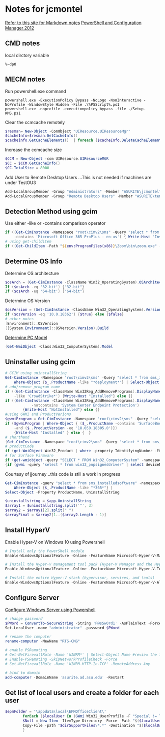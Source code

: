 # Notes for jcmontel
[Refer to this site for Markdown notes](https://www.markdownguide.org/basic-syntax)
[PowerShell and Configuration Manager 2012](https://devblogs.microsoft.com/scripting/powershell-and-configuration-manager-2012-r2part-1/)

## CMD notes
local dirctory variable
````
%~dp0
````

## MECM notes
Run powershell.exe command
````
powershell.exe -ExecutionPolicy Bypass -NoLogo -NonInteractive -NoProfile -WindowStyle Hidden -File .\%PSScript%.ps1
powershell.exe -noprofile -executionpolicy bypass -file ./Setup-KMS.ps1
````
Clear the ccmcache remotely
````powershell
$resman= New-Object -ComObject "UIResource.UIResourceMgr"
$cacheInfo=$resman.GetCacheInfo()
$cacheinfo.GetCacheElements()  | foreach {$cacheInfo.DeleteCacheElement($_.CacheElementID)
````
Increase the ccmcache size
````powershell
$CCM = New-Object -com UIResource.UIResourceMGR
$CC = $CCM.GetCacheInfo()
$CC.TotalSize = 8000
````
Add User to Remote Desktop Users ...This is not needed if machines are under TestOU3
````powershell
Add-LocalGroupMember -Group "Administrators" -Member "ASURITE\jcmontel"
Add-LocalGroupMember -Group "Remote Desktop Users" -Member "ASURITE\temp5100"
````
## Detection Method using gcim
Use either -like or -contains comparison operator
````powershell
if ((Get-CimInstance -Namespace "root\cimv2\sms" -Query "select * from sms_installedsoftware").ProductName `
    -contains 'Microsoft Office 365 ProPlus - en-us') { Write-Host "Installed" } else { }
# using get-childitem
if ((Get-ChildItem -Path "${env:ProgramFiles(x86)}\Zoom\bin\zoom.exe" -ErrorAction SilentlyContinue)) { "installed" } else { }
````

## Determine OS Info
Determine OS architecture
````powershell
$osArch = (Get-CimInstance -ClassName Win32_OperatingSystem).OSArchitecture
If ($osArch -eq '32-bit') {"32-bit"}
If ($osArch -eq '64-bit') {"64-bit"}
````
Determine OS Version
````powershell
$osVersion = (Get-CimInstance -ClassName Win32_OperatingSystem).Version
if ($osVersion -eq '10.0.18362') {$true} else {$false}
# other notes
[Environment]::OSVersion
([System.Environment]::OSVersion.Version).Build
````
[Determine PC Model](https://myserverissick.com/2013/09/find-a-computers-model-using-powershell/)
````powershell
(Get-WmiObject -Class:Win32_ComputerSystem).Model
````
## Uninstaller using gcim
````powershell
# GCIM using uninstallString
Get-CimInstance -Namespace "root\cimv2\sms" -Query "select * from sms_installedsoftware" |
    Where-Object {$_.ProductName -like "*deployment*"} | Select-Object -Property ProductName, UninstallString
# add/remove program name
if ((Get-CimInstance -ClassName Win32Reg_AddRemovePrograms).DisplayName `
    -like 'CrowdStrike*') {Write-Host "Installed"} else {}
if ((Get-CimInstance -ClassName Win32Reg_AddRemovePrograms).DisplayName `
            -notcontains 'System Center Endpoint Protection')
        {Write-Host "NotInstalled"} else {}
#using GWMI and ProductVerions
$gwmiProgram = Get-CimInstance -Namespace "root\cimv2\sms" -Query "select * from sms_installedsoftware"
if ($gwmiProgram | Where-Object { ($_.ProductName -contains 'SurfaceBook Update 18_050_00 (64 bit)') `
    -and ($_.ProductVersion -eq '18.050.18305.0')})
    {Write-Host "Installed" } else {  }
# shorthand
(Get-CimInstance -Namespace "root\cimv2\sms" -Query "select * from sms_installedsoftware").ProductName -like 'Microsoft Project Professional*'
# productCode
if (get-WmiObject Win32_Product | where -property IdentifyingNumber -EQ "{5E8556EC-62EA-49F0-919A-5C3C99E0C13A}"){write "installed"} else { }
# for Surface Firmware
if (get-wmiobject -query "SELECT * FROM Win32_ComputerSystem" -namespace "root\cimv2" | select model | where {$_.model -contains 'Surface Pro 4'})
{if (gwmi -query "select * from win32_pnpsigneddriver" | select deviceName, driverVersion | where {($_.deviceName -contains 'Surface Embedded Controller Firmware') -and ($_.driverVersion -eq '103.1744.256.0')} ) {Write-Host "Installed"} else { }}  else { }
````

Courtesy of jjourney ..this code is still a work in progress
````powershell
Get-CimInstance -query "select * from sms_installedsoftware" -namespace "root\cimv2\sms" |
	Where-Object {$_.ProductName -like "*365*"} |
Select-Object -Property ProductName, UninstallString

$uninstallstring = $app.UninstallString
$array1 = $uninstallstring.split('"', 3)
$array2 = $array1[2].split(" ")
$arrayFinal = $array2[1..($array2.Length - 1)]
````

## Install HyperV
Enable Hyper-V on Windows 10 using Powershell
````powershell
# Install only the PowerShell module
Enable-WindowsOptionalFeature -Online -FeatureName Microsoft-Hyper-V-Management-PowerShell

# Install the Hyper-V management tool pack (Hyper-V Manager and the Hyper-V PowerShell module)
Enable-WindowsOptionalFeature -Online -FeatureName Microsoft-Hyper-V-Tools-All

# Install the entire Hyper-V stack (hypervisor, services, and tools)
Enable-WindowsOptionalFeature -Online -FeatureName Microsoft-Hyper-V-All
````

## Configure Server
[Configure Windows Server using Powershell](https://docs.microsoft.com/en-us/windows-server/administration/server-core/server-core-administer)
````powershell
# change password
$PWord = ConvertTo-SecureString -String 'P@sSwOrd1' -AsPlainText -Force
Set-LocalUser -name "administrator" -password $PWord

# rename the computer
rename-computer -NewName "RTS-CMG"

# enable PSRemoting
# Get-NetFirewallRule -Name 'WINRM*' | Select-Object Name #review the firewall rules
# Enable-PSRemoting -SkipNetworkProfileCheck -Force
# Set-NetFirewallRule -Name 'WINRM-HTTP-In-TCP' -RemoteAddress Any

# bind to domain
add-computer -DomainName 'asurite.ad.asu.edu' -Restart
````

## Get list of local users and create a folder for each user
````powershell
$epmFolder = '\appdata\local\EPMOfficeClient\'
        ForEach ($localUser In (GWmi Win32_UserProfile -F "Special != True" | Select -Expand LocalPath)) {
        $Null = New-Item -ItemType Directory -Force -Path "$($localUser)$epmFolder"
        Copy-File -path "$dirSupportFiles\*.*" -Destination "$($localUser)$epmFolder"
        }
````
